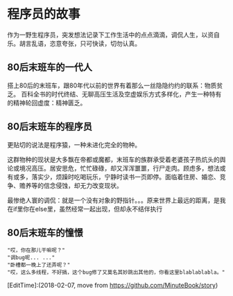 # 程序员的故事

作为一野生程序员，突发想法记录下工作生活中的点点滴滴，调侃人生，以资自乐。胡言乱语，恣意夸张，只可快读，切勿认真。

## 80后末班车的一代人

搭上80后的末班车，跟80年代以前的世界有着那么一丝隐隐约约的联系：物质贫乏。
百科全书的时代终结、无聊高压生活及空虚娱乐方式多样化，产生一种特有的精神轮回虚度：精神匮乏。

## 80后末班车的程序员

更贴切的说法是程序猿，一种未进化完全的物种。

这群物种的现状是大多飘在帝都或魔都，末班车的族群承受着老婆孩子热炕头的舆论或境况高压。居安思危，忙忙碌碌，却又浑浑噩噩，行尸走肉。顾虑多，想法或有或多，落实少，烦躁时吃喝玩乐，宁静时读书一页即停。面临着住房、婚恋、竞争、赡养等的信念侵蚀，却无力改变现状。

最惨绝人寰的调侃：就是一个没有对象的野指针。。。原来世界上最远的距离，是我在if里你在else里，虽然经常一起出现，但却永不结伴执行


## 80后末班车的憧憬

```
"哎，你在那儿干嘛呢？"
"调bug呢... ..."
"卧槽都一晚上了还弄呢？"
"哎，这么多线程，不好搞，这个bug修了又莫名其妙跳出其他的，你看这里blablablabla。"
```

[EditTime]:(2018-02-07, move from https://github.com/MinuteBook/story)
